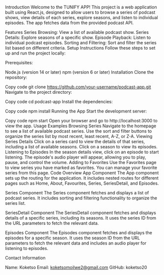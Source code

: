 Introduction
Welcome to the TUNIFY APP! This project is a web application built using React.js, designed to allow users to browse a series of podcast shows, view details of each series, explore seasons, and listen to individual episodes. The app fetches data from the provided podcast API.

Features
Series Browsing: View a list of available podcast show.
Series Details: Explore seasons of a specific show.
Episode Playback: Listen to individual podcast episodes.
Sorting and Filtering: Sort and filter the series list based on different criteria.
Setup Instructions
Follow these steps to set up and run the project locally:

Prerequisites:

Node.js (version 14 or later)
npm (version 6 or later)
Installation
Clone the repository:

Copy code
git clone https://github.com/your-username/podcast-app.git
Navigate to the project directory:

Copy code
cd podcast-app
Install the dependencies:

Copy code
npm install
Running the App
Start the development server:

Copy code
npm start
Open your browser and go to http://localhost:3000 to view the app.
Usage Examples
Browsing Series
Navigate to the homepage to see a list of available podcast series.
Use the sort and filter buttons to organize the series list by most recent, least recent, A-Z, or Z-A.
Viewing Series Details
Click on a series card to view the details of that series, including a list of available seasons.
Click on a season to view its episodes.
Listening to Episodes
In the season details view, click on an episode to start listening.
The episode's audio player will appear, allowing you to play, pause, and control the volume.
Adding to Favorites
Use the Favorites page to view series you have marked as favorites.
You can manage your favorite series from this page.
Code Overview
App Component
The App component sets up the routing for the application. It includes nested routes for different pages such as Home, About, Favourites, Series, SeriesDetail, and Episodes.

Series Component
The Series component fetches and displays a list of podcast series. It includes sorting and filtering functionality to organize the series list.

SeriesDetail Component
The SeriesDetail component fetches and displays details of a specific series, including its seasons. It uses the series ID from the URL parameters to fetch the relevant data.

Episodes Component
The Episodes component fetches and displays the episodes for a specific season. It uses the season ID from the URL parameters to fetch the relevant data and includes an audio player for listening to episodes.

Contact Information


Name: Koketso
Email: koketsomoilwe2@gmail.com
GitHub: koketso20









